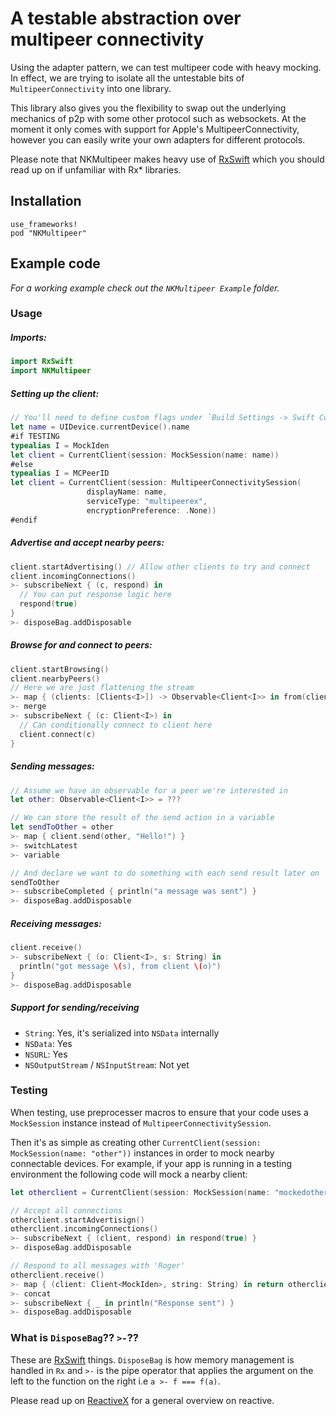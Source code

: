 # A testable abstraction over multipeer connectivity

Using the adapter pattern, we can test multipeer code with heavy mocking. In effect, we are trying to isolate all the
untestable bits of `MultipeerConnectivity` into one library.

This library also gives you the flexibility to swap out the underlying mechanics of p2p with some other protocol such as
websockets. At the moment it only comes with support for Apple's MultipeerConnectivity, however you can easily write
your own adapters for different protocols.

Please note that NKMultipeer makes heavy use of [RxSwift][RxSwift] which you should read up on if unfamiliar with Rx*
libraries.

## Installation

```
use_frameworks!
pod "NKMultipeer"
```

## Example code

_For a working example check out the `NKMultipeer Example` folder._

### Usage

##### Imports:

```swift
import RxSwift
import NKMultipeer
```

##### Setting up the client:

```swift
// You'll need to define custom flags under `Build Settings -> Swift Compiler -> Custom Flags`
let name = UIDevice.currentDevice().name
#if TESTING
typealias I = MockIden
let client = CurrentClient(session: MockSession(name: name))
#else
typealias I = MCPeerID
let client = CurrentClient(session: MultipeerConnectivitySession(
                 displayName: name,
                 serviceType: "multipeerex",
                 encryptionPreference: .None))
#endif
```

##### Advertise and accept nearby peers:

```swift
client.startAdvertising() // Allow other clients to try and connect
client.incomingConnections()
>- subscribeNext { (c, respond) in
  // You can put response logic here
  respond(true)
}
>- disposeBag.addDisposable
```

##### Browse for and connect to peers:

```swift
client.startBrowsing()
client.nearbyPeers()
// Here we are just flattening the stream
>- map { (clients: [Clients<I>]) -> Observable<Client<I>> in from(clients) }
>- merge
>- subscribeNext { (c: Client<I>) in
  // Can conditionally connect to client here
  client.connect(c)
}
```

##### Sending messages:

```swift
// Assume we have an observable for a peer we're interested in
let other: Observable<Client<I>> = ???

// We can store the result of the send action in a variable
let sendToOther = other
>- map { client.send(other, "Hello!") }
>- switchLatest
>- variable

// And declare we want to do something with each send result later on
sendToOther
>- subscribeCompleted { println("a message was sent") }
>- disposeBag.addDisposable
```

##### Receiving messages:


```swift
client.receive()
>- subscribeNext { (o: Client<I>, s: String) in
  println("got message \(s), from client \(o)")
}
>- disposeBag.addDisposable
```

##### Support for sending/receiving

* `String`: Yes, it's serialized into `NSData` internally
* `NSData`: Yes
* `NSURL`: Yes
* `NSOutputStream` / `NSInputStream`: Not yet

### Testing

When testing, use preprocesser macros to ensure that your code uses a `MockSession` instance instead of
`MultipeerConnectivitySession`.

Then it's as simple as creating other `CurrentClient(session: MockSession(name: "other"))` instances in order to mock
nearby connectable devices. For example, if your app is running in a testing environment the following code will mock a
nearby client:

```swift
let otherclient = CurrentClient(session: MockSession(name: "mockedother))

// Accept all connections
otherclient.startAdvertisign()
otherclient.incomingConnections()
>- subscribeNext { (client, respond) in respond(true) }
>- disposeBag.addDisposable

// Respond to all messages with 'Roger'
otherclient.receive()
>- map { (client: Client<MockIden>, string: String) in return otherclient.send(client, "Roger")}
>- concat
>- subscribeNext { _ in println("Response sent") }
>- disposeBag.addDisposable
```

### What is `DisposeBag`?? `>-`??

These are [RxSwift][RxSwift] things. `DisposeBag` is how memory management is handled in `Rx` and `>-` is the pipe
operator that applies the argument on the left to the function on the right i.e `a >- f === f(a)`.

Please read up on [ReactiveX][rx] for a general overview on reactive.

[rx]: http://reactivex.io/
[RxSwift]: https://github.com/kzaher/RxSwift
